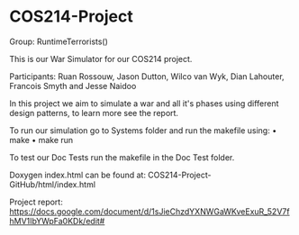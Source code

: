 # COS214-Project
Group: RuntimeTerrorists()

This is our War Simulator for our COS214 project.

Participants: Ruan Rossouw, Jason Dutton, Wilco van Wyk, Dian Lahouter, Francois Smyth and Jesse Naidoo

In this project we aim to simulate a war and all it's phases using different design patterns, to learn more see the report.

To run our simulation go to Systems folder and run the makefile using:
  • make
  • make run

To test our Doc Tests run the makefile in the Doc Test folder.

Doxygen index.html can be found at: COS214-Project-GitHub/html/index.html

Project report:
https://docs.google.com/document/d/1sJieChzdYXNWGaWKveExuR_52V7fhMV1IbYWpFa0KDk/edit#

